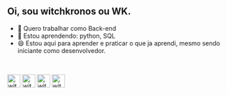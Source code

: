 ## Oi, sou witchkronos ou WK. 


- 🔭 Quero trabalhar como Back-end
- 🌱 Estou aprendendo: python, SQL
- 😄 Estou aqui para aprender e praticar o que ja aprendi, mesmo sendo iniciante como desenvolvedor.
##
<div style="display: inline_block"><br>
  
  <img align="center" alt="witch-python" height="30" widtg="40" src="https://cdn.jsdelivr.net/gh/devicons/devicon/icons/python/python-original.svg" />
  <img align="center" alt="witch-mysql" height="30" widtg="40" src="https://cdn.jsdelivr.net/gh/devicons/devicon/icons/mysql/mysql-original.svg" />
  <img align="center" alt="witch-ps" height="30" widtg="40"  src="https://cdn.jsdelivr.net/gh/devicons/devicon/icons/photoshop/photoshop-line.svg" />
  <img align="center" alt="witch-vscode" height="30" widtg="40" src="https://cdn.jsdelivr.net/gh/devicons/devicon/icons/vscode/vscode-original.svg" />
</div>
